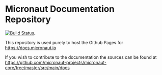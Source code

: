 # Micronaut Documentation Repository

[![Build Status](https://travis-ci.org/micronaut-projects/micronaut-docs.svg?branch=master)](https://travis-ci.org/micronaut-projects/micronaut-docs).

This repository is used purely to host the Github Pages for https://docs.micronaut.io

If you wish to contribute to the documentation the sources can be found at https://github.com/micronaut-projects/micronaut-core/tree/master/src/main/docs
